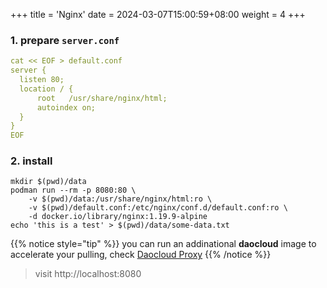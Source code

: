 +++
title = 'Nginx'
date = 2024-03-07T15:00:59+08:00
weight = 4
+++


### 1. prepare `server.conf`
```yaml
cat << EOF > default.conf
server {
  listen 80;
  location / {
      root   /usr/share/nginx/html;
      autoindex on;
  }
}
EOF
```

### 2. install 
```shell
mkdir $(pwd)/data
podman run --rm -p 8080:80 \
    -v $(pwd)/data:/usr/share/nginx/html:ro \
    -v $(pwd)/default.conf:/etc/nginx/conf.d/default.conf:ro \
    -d docker.io/library/nginx:1.19.9-alpine
echo 'this is a test' > $(pwd)/data/some-data.txt

```

{{% notice style="tip" %}}
you can run an addinational **daocloud** image to accelerate your pulling, check [Daocloud Proxy](daocloud/index.html)
{{% /notice %}}


> visit http://localhost:8080